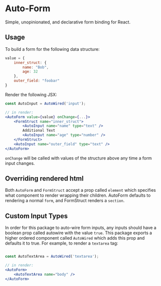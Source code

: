 # Auto-Form

Simple, unopinionated, and declarative form binding for React.

## Usage

To build a form for the following data structure:

```js
value = {
    inner_struct: {
        name: "Bob",
        age: 32
    },
    outer_field: "foobar"
}
```

Render the following JSX:

```jsx
const AutoInput = AutoWired('input');

// in render:
<AutoForm value={value} onChange={...}>
    <FormStruct name="inner_struct">
        <AutoInput name="name" type="text" />
        Additional Text
        <AutoInput name="age" type="number" />
    </FormStruct>
    <AutoInput name="outer_field" type="text" />
</AutoForm>
```

`onChange` will be called with values of the structure above any time a form input changes.


## Overriding rendered html

Both `AutoForm` and `FormStruct` accept a prop called `element` which specifies what component to render wrapping their children. AutoForm defaults to rendering a normal `form`, and FormStruct renders a `section`.

## Custom Input Types

In order for this package to auto-wire form inputs, any inputs should have a boolean prop called autowire with the value `true`. This package exports a higher ordered component called `AutoWired` which adds this prop and defaults it to true. For example, to render a `textarea` tag:

```jsx

const AutoTextArea = AutoWired('textarea');

// in render:
<AutoForm>
    <AutoTextArea name="body" />
</AutoForm>

```
